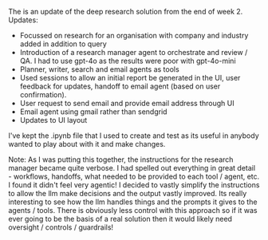 The is an update of the deep research solution from the end of week 2.  Updates:
- Focussed on research for an organisation with company and industry added in addition to query
- Introduction of a research manager agent to orchestrate and review / QA.  I had to use gpt-4o as the results were poor with gpt-4o-mini
- Planner, writer, search and email agents as tools
- Used sessions to allow an initial report be generated in the UI, user feedback for updates, handoff to email agent (based on user confirmation).
- User request to send email and provide email address through UI
- Email agent using gmail rather than sendgrid
- Updates to UI layout

I've kept the .ipynb file that I used to create and test as its useful in anybody wanted to play about with it and make changes.

Note:
As I was putting this together, the instructions for the research manager became quite verbose.  I had spelled out everything in great detail - workflows, handoffs, what needed to be provided to each tool / agent, etc.  I found it didn't feel very agentic!  I decided to vastly simplify the instructions to allow the llm make decisions and the output vastly improved. Its really interesting to see how the llm handles things and the prompts it gives to the agents / tools. There is obviously less control with this approach so if it was ever going to be the basis of a real solution then it would likely need oversight / controls / guardrails!